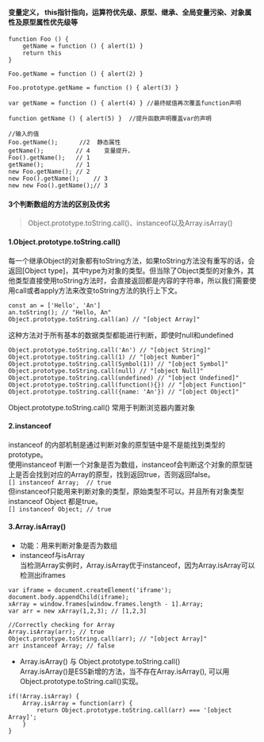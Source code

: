 #### 变量定义， this指针指向，运算符优先级、原型、继承、全局变量污染、对象属性及原型属性优先级等
```  
function Foo () {
    getName = function () { alert(1) }
    return this
}

Foo.getName = function () { alert(2) }

Foo.prototype.getName = function () { alert(3) }

var getName = function () { alert(4) } //最终赋值再次覆盖function声明

function getName () { alert(5) }  //提升函数声明覆盖var的声明

//输入的值
Foo.getName();      //2  静态属性
getName();         // 4    变量提升，
Foo().getName();   // 1
getName();         // 1
new Foo.getName(); // 2
new Foo().getName();    // 3
new new Foo().getName();// 3
```  

#### 3个判断数组的方法的区别及优劣  
>  Object.prototype.toString.call()、instanceof以及Array.isArray()   

#### 1.Object.prototype.toString.call()  
每一个继承Object的对象都有toString方法，如果toString方法没有重写的话，会返回[Object type]，其中type为对象的类型。但当除了Object类型的对象外，其他类型直接使用toString方法时，会直接返回都是内容的字符串，所以我们需要使用call或者apply方法来改变toString方法的执行上下文。 
```  
const an = ['Hello', 'An']
an.toString(); // "Hello, An"
Object.prototype.toString.call(an) // "[object Array]"
```  
这种方法对于所有基本的数据类型都能进行判断，即使时null和undefined  
```  
Object.prototype.toString.call('An') // "[object String]"  
Object.prototype.toString.call(1) // "[object Number]"  
Object.prototype.toString.call(Symbol(1)) // "[object Symbol]"  
Object.prototype.toString.call(null) // "[object Null]"  
Object.prototype.toString.call(undefined) // "[object Undefined]"  
Object.prototype.toString.call(function(){}) // "[object Function]"  
Object.prototype.toString.call({name: 'An'}) // "[object Object]"  
```  
Object.prototype.toString.call() 常用于判断浏览器内置对象  

#### 2.instanceof  
instanceof 的内部机制是通过判断对象的原型链中是不是能找到类型的prototype。  
使用instanceof 判断一个对象是否为数组，instanceof会判断这个对象的原型链上是否会找到对应的Array的原型，找到返回true，否则返回false。  
`[] instanceof Array;  // true`   
但instanceof只能用来判断对象的类型，原始类型不可以。并且所有对象类型 instanceof Object 都是true。  
`[] instanceof Object; // true`  

#### 3.Array.isArray()   
 - 功能：用来判断对象是否为数组   
 - instanceof与isArray   
当检测Array实例时，Array.isArray优于instanceof，因为Array.isArray可以检测出iframes   
```   
var iframe = document.createElement('iframe');
document.body.appendChild(iframe);
xArray = window.frames[window.frames.length - 1].Array;
var arr = new xArray(1,2,3); // [1,2,3]

//Correctly checking for Array
Array.isArray(arr); // true
Object.prototype.toString.call(arr); // "[object Array]"
arr instanceof Array; // false
```  
 - Array.isArray() 与 Object.prototype.toString.call()   
Array.isArray()是ES5新增的方法，当不存在Array.isArray(), 可以用Object.prototype.toString.call()实现。   
```   
if(!Array.isArray) {
    Array.isArray = function(arr) {
        return Object.prototype.toString.call(arr) === '[object Array]';
    }
}
```   
